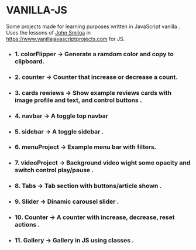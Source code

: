 # VANILLA-JS

Some projects made for learning purposes written in JavaScript vanilla . Uses the lessons of <a href="https://www.johnsmilga.com/">John Smilga</a> in <a>https://www.vanillajavascriptprojects.com</a> for JS.
<ul>
<li><h3>1. colorFlipper -> Generate a ramdom color and copy to clipboard.</h3></li>
<li><h3>2. counter -> Counter that increase or decrease a count.</h3></li>
<li><h3>3. cards rewiews -> Show example reviews cards with image profile and text, and control buttons .</h3></li>
<li><h3>4. navbar -> A toggle top navbar </h3></li>
<li><h3>5. sidebar -> A toggle sidebar .</h3></li>
<li><h3>6. menuProject -> Example menu bar with filters.</h3></li>
<li><h3>7. videoProject -> Background video wight some opacity and switch control play/pause  .</h3></li>
<li><h3>8. Tabs -> Tab section with buttons/article shown .</h3></li>
<li><h3>9. Slider -> Dinamic carousel slider .</h3></li>
<li><h3>10. Counter -> A counter with increase, decrease, reset actions .</h3></li>
<li><h3>11. Gallery -> Gallery in JS using classes .</h3></li>
</ul>
